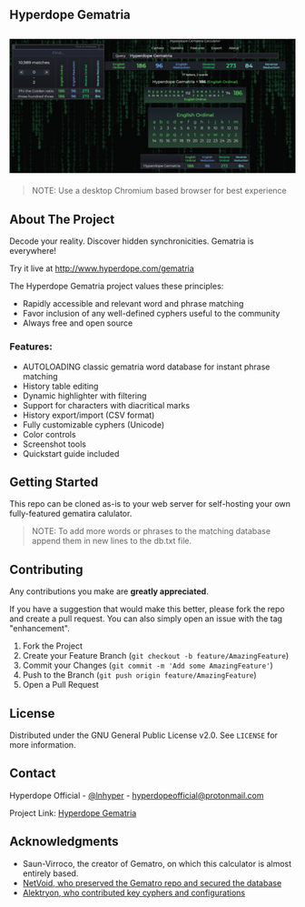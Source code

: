 ## Hyperdope Gematria
![Hyperdope - Gematria](res/preview.png)
---
> NOTE: Use a desktop Chromium based browser for best experience


## About The Project

Decode your reality.  Discover hidden synchronicities.  Gematria is everywhere!

Try it live at http://www.hyperdope.com/gematria

The Hyperdope Gematria project values these principles:

<ul>
<li>Rapidly accessible and relevant word and phrase matching</li>
<li>Favor inclusion of any well-defined cyphers useful to the community</li>
<li>Always free and open source</li>
</ul>

### Features:
<ul>
<li>AUTOLOADING classic gematria word database for instant phrase matching</li>
<li>History table editing</li>
<li>Dynamic highlighter with filtering</li>
<li>Support for characters with diacritical marks</li>
<li>History export/import (CSV format)</li>
<li>Fully customizable cyphers (Unicode)</li>
<li>Color controls</li>
<li>Screenshot tools</li>
<li>Quickstart guide included</li>
</ul>


## Getting Started

This repo can be cloned as-is to your web server for self-hosting your own fully-featured gematira calulator.

> NOTE: To add more words or phrases to the matching database append them in new lines to the db.txt file.


## Contributing

Any contributions you make are **greatly appreciated**.

If you have a suggestion that would make this better, please fork the repo and create a pull request. You can also simply open an issue with the tag "enhancement".

1. Fork the Project
2. Create your Feature Branch (`git checkout -b feature/AmazingFeature`)
3. Commit your Changes (`git commit -m 'Add some AmazingFeature'`)
4. Push to the Branch (`git push origin feature/AmazingFeature`)
5. Open a Pull Request


<!-- LICENSE -->
## License

Distributed under the GNU General Public License v2.0. See `LICENSE` for more information.


<!-- CONTACT -->
## Contact

Hyperdope Official - [@lnhyper](https://twitter.com/lnhyper) - hyperdopeofficial@protonmail.com

Project Link: [Hyperdope Gematria](https://github.com/malonehunter/hyperdope-gematria)


<!-- ACKNOWLEDGMENTS -->
## Acknowledgments

* Saun-Virroco, the creator of Gematro, on which this calculator is almost entirely based.  
* [NetVoid, who preserved the Gematro repo and secured the database](https://github.com/CyphersNews/cyphersnews.github.io)
* [Alektryon, who contributed key cyphers and configurations](https://github.com/Alektryon)